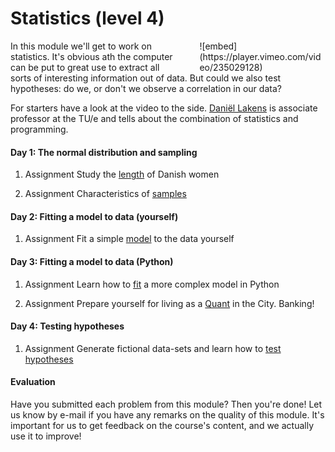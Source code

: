 # Statistics (level 4)

<div style="width: 40%; float:right; margin-left: 2em;">
![embed](https://player.vimeo.com/video/235029128)
</div>
In this module we'll get to work on statistics. It's obvious ath the computer can be put to great use to extract all sorts of interesting information out of data. But could we also test hypotheses: do we, or don't we observe a correlation in our data?

For starters have a look at the video to the side. [Daniël Lakens](https://www.tue.nl/en/university/departments/industrial-engineering-innovation-sciences/the-department/staff/detail/ep/e/d/ep-uid/20091001/) is associate professor at the TU/e and tells about the combination of statistics and programming. 

#### Day 1: The normal distribution and sampling

1. <span class="label label-primary">Assignment</span> Study the [length](/statistics/normaldistribution) of Danish women

2. <span class="label label-primary">Assignment</span> Characteristics of [samples](/statistics/samples)

#### Day 2: Fitting a model to data (yourself)

1. <span class="label label-primary">Assignment</span> Fit a simple [model](/statistics/fittingself) to the data yourself

#### Day 3: Fitting a model to data (Python)

1. <span class="label label-primary">Assignment</span> Learn how to [fit](/statistics/fittingpython) a more complex model in Python
	
2. <span class="label label-primary">Assignment</span> Prepare yourself for living as a [Quant](/statistics/quant) in the City. Banking!
	
#### Day 4: Testing hypotheses 

1.	<span class="label label-primary">Assignment</span> Generate fictional data-sets and learn how to  [test hypotheses](/statistics/testinghypotheses)

#### Evaluation

Have you submitted each problem from this module? Then you're done! Let us know by e-mail if you have any remarks on the quality of this module. It's important for us to get feedback on the course's content, and we actually use it to improve!

